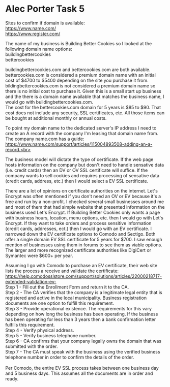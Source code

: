 <h1>Alec Porter Task 5</h1>

Sites to confirm if domain is available:<br>
https://www.name.com/<br>
https://www.register.com/<br>

The name of my business is Building Better Cookies so I looked at the following domain name options:<br>
buildingbettercookies<br>
bettercookies<br>

buildingbettercookies.com and bettercookies.com are both available.<br>
bettercookies.com is considered a premium domain name with an initial cost of $4700 to $5400 depending on the site you purchase it from. bildingbettercookies.com is not considered a premium domain name so there is no initial cost to purchase it. Given this is a small start up business and the there is a domain name available that matches the business name, I would go with buildingbettercookies.com.<br>
The cost for the bettercookies.com domain for 5 years is $85 to $90.  That cost does not include any security, SSL certificates, etc.  All those items can be bought at additional monthly or annual costs.

To point my domain name to the dedicated server's IP address I need to create an A record with the company I'm leasing that domain name from.  The company name.com has a guide: https://www.name.com/support/articles/115004893508-adding-an-a-record.<br>

The business model will dictate the type of certificate.  If the web page hosts information on the company but dosn't need to handle sensative data (i.e. credit cards) then an DV or OV SSL certificate will suffice. If the company wants to sell cookies and requires processing of sensative data (credit cards, address, etc.) then I would select a EV SSL certificate.<br>

There are a lot of opinions on certificate authorities on the internet. Let's Encrypt was often mentioned if you don't need an OV or EV because it's a free and run by a non-profit. I checked several small businesses around me and most of them that had simple website that presented information on the business used Let's Encrypt.  If Building Better Cookies only wants a page with business hours, location, menu options, etc. then I would go with Let's Encrypt.  If they want to take orders and process sensitive information (credit cards, addresses, ect.) then I would go with an EV certificate. I narrowed down the EV certificate options to Comodo and Sectigo.  Both offer a single domain EV SSL certificate for 5 years for $700.  I saw enough mention of businesses using them in forums to see them as viable options.  The larger and more recognized certificate authorities like DigiCert or Symantec were $600+ per year.

Assuming I go with Comodo to purchase an EV certificate, their web site lists the process a receive and validate the certificate:<br>
https://help.comodosslstore.com/support/solutions/articles/22000218717-extended-validation-ev-<br>
Step 1 - Fill out the Enrollment Form and return it to the CA.<br>
Step 2 - The CA verifies that the company is a legitimate legal entity that is registered and active in the local municipality. Business registration documents are one option to fulfill this requirement.<br>
Step 3 - Provide operational existence.  The requirements for this vary depending on how long the business has been operating.  If the business has been operating for less than 3 years then a bank confirmation letter fulfills this requirement.<br>
Step 4 - Verify physical address.<br>
Step 5 - Verify business telephone number.<br>
Step 6 - CA confirms that your company legally owns the domain that was submitted with the order.<br>
Step 7 - The CA must speak with the business using the verified business telephone number in order to confirm the details of the order.<br>
<br>
Per Comodo, the entire EV SSL process takes between one business day and 5 business days.  This assumes all the documents are in order and ready.<br>




